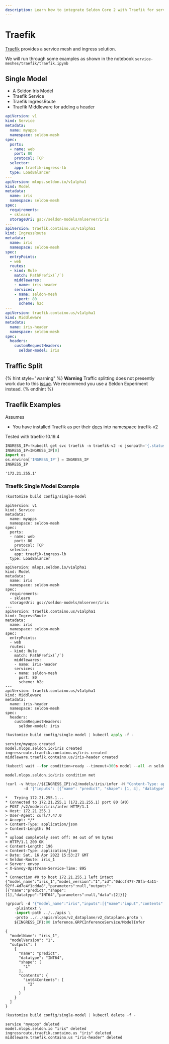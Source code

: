 ```yaml
---
description: Learn how to integrate Seldon Core 2 with Traefik for service mesh and ingress management. This comprehensive guide covers service configuration, IngressRoute setup, middleware implementation, and REST/gRPC endpoint management for ML model deployment in Kubernetes environments.
---
```


# Traefik

[Traefik](https://doc.traefik.io/) provides a service mesh and ingress solution.

We will run through some examples as shown in the notebook `service-meshes/traefik/traefik.ipynb`

## Single Model

 * A Seldon Iris Model
 * Traefik Service
 * Traefik IngressRoute
 * Traefik Middleware for adding a header

```yaml
apiVersion: v1
kind: Service
metadata:
  name: myapps
  namespace: seldon-mesh
spec:
  ports:
  - name: web
    port: 80
    protocol: TCP
  selector:
    app: traefik-ingress-lb
  type: LoadBalancer
---
apiVersion: mlops.seldon.io/v1alpha1
kind: Model
metadata:
  name: iris
  namespace: seldon-mesh
spec:
  requirements:
  - sklearn
  storageUri: gs://seldon-models/mlserver/iris
---
apiVersion: traefik.containo.us/v1alpha1
kind: IngressRoute
metadata:
  name: iris
  namespace: seldon-mesh
spec:
  entryPoints:
  - web
  routes:
  - kind: Rule
    match: PathPrefix(`/`)
    middlewares:
    - name: iris-header
    services:
    - name: seldon-mesh
      port: 80
      scheme: h2c
---
apiVersion: traefik.containo.us/v1alpha1
kind: Middleware
metadata:
  name: iris-header
  namespace: seldon-mesh
spec:
  headers:
    customRequestHeaders:
      seldon-model: iris
```

## Traffic Split

{% hint style="warning" %}
**Warning** Traffic splitting does not presently work due to this [issue](https://github.com/emissary-ingress/emissary/issues/4062). We recommend you use a Seldon Experiment instead.
{% endhint %}

## Traefik Examples

Assumes

 * You have installed Traefik as per their [docs](https://doc.traefik.io/traefik/getting-started/install-traefik/#use-the-helm-chart) into namespace traefik-v2
 
 Tested with traefik-10.19.4



```python
INGRESS_IP=!kubectl get svc traefik -n traefik-v2 -o jsonpath='{.status.loadBalancer.ingress[0].ip}'
INGRESS_IP=INGRESS_IP[0]
import os
os.environ['INGRESS_IP'] = INGRESS_IP
INGRESS_IP
```




    '172.21.255.1'



### Traefik Single Model Example


```python
!kustomize build config/single-model
```

    apiVersion: v1
    kind: Service
    metadata:
      name: myapps
      namespace: seldon-mesh
    spec:
      ports:
      - name: web
        port: 80
        protocol: TCP
      selector:
        app: traefik-ingress-lb
      type: LoadBalancer
    ---
    apiVersion: mlops.seldon.io/v1alpha1
    kind: Model
    metadata:
      name: iris
      namespace: seldon-mesh
    spec:
      requirements:
      - sklearn
      storageUri: gs://seldon-models/mlserver/iris
    ---
    apiVersion: traefik.containo.us/v1alpha1
    kind: IngressRoute
    metadata:
      name: iris
      namespace: seldon-mesh
    spec:
      entryPoints:
      - web
      routes:
      - kind: Rule
        match: PathPrefix(`/`)
        middlewares:
        - name: iris-header
        services:
        - name: seldon-mesh
          port: 80
          scheme: h2c
    ---
    apiVersion: traefik.containo.us/v1alpha1
    kind: Middleware
    metadata:
      name: iris-header
      namespace: seldon-mesh
    spec:
      headers:
        customRequestHeaders:
          seldon-model: iris



```python
!kustomize build config/single-model | kubectl apply -f -
```

    service/myapps created
    model.mlops.seldon.io/iris created
    ingressroute.traefik.containo.us/iris created
    middleware.traefik.containo.us/iris-header created



```python
!kubectl wait --for condition=ready --timeout=300s model --all -n seldon-mesh
```

    model.mlops.seldon.io/iris condition met



```python
!curl -v http://${INGRESS_IP}/v2/models/iris/infer -H "Content-Type: application/json" \
        -d '{"inputs": [{"name": "predict", "shape": [1, 4], "datatype": "FP32", "data": [[1, 2, 3, 4]]}]}'
```

    *   Trying 172.21.255.1...
    * Connected to 172.21.255.1 (172.21.255.1) port 80 (#0)
    > POST /v2/models/iris/infer HTTP/1.1
    > Host: 172.21.255.1
    > User-Agent: curl/7.47.0
    > Accept: */*
    > Content-Type: application/json
    > Content-Length: 94
    > 
    * upload completely sent off: 94 out of 94 bytes
    < HTTP/1.1 200 OK
    < Content-Length: 196
    < Content-Type: application/json
    < Date: Sat, 16 Apr 2022 15:53:27 GMT
    < Seldon-Route: iris_1
    < Server: envoy
    < X-Envoy-Upstream-Service-Time: 895
    < 
    * Connection #0 to host 172.21.255.1 left intact
    {"model_name":"iris_1","model_version":"1","id":"0dccf477-78fa-4a11-92ff-4d7e4f1cdda8","parameters":null,"outputs":[{"name":"predict","shape":[1],"datatype":"INT64","parameters":null,"data":[2]}]}


```python
!grpcurl -d '{"model_name":"iris","inputs":[{"name":"input","contents":{"fp32_contents":[1,2,3,4]},"datatype":"FP32","shape":[1,4]}]}' \
    -plaintext \
    -import-path ../../apis \
    -proto ../../apis/mlops/v2_dataplane/v2_dataplane.proto \
    ${INGRESS_IP}:80 inference.GRPCInferenceService/ModelInfer
```

    {
      "modelName": "iris_1",
      "modelVersion": "1",
      "outputs": [
        {
          "name": "predict",
          "datatype": "INT64",
          "shape": [
            "1"
          ],
          "contents": {
            "int64Contents": [
              "2"
            ]
          }
        }
      ]
    }



```python
!kustomize build config/single-model | kubectl delete -f -
```

    service "myapps" deleted
    model.mlops.seldon.io "iris" deleted
    ingressroute.traefik.containo.us "iris" deleted
    middleware.traefik.containo.us "iris-header" deleted



```python

```


